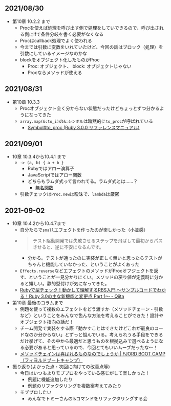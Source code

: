 ## 2021/08/30
- 第10章 10.2.2 まで
  - Procを使えば処理を呼び出す側で処理をしていできるので、呼び出される側にifで条件分岐を書く必要がなくなる
  - Procはcallback処理でよく使われる
  - 今までは引数に変数をいれていたけど、今回の話はブロック（処理）を引数にしているイメージなのかな
  - blockをオブジェクト化したものがProc
      - Proc: オブジェクト、 block: オブジェクトじゃない
      - Procならメソッドが使える
 
 ## 2021/08/31
-  第10章 10.3.3
    - Procオブジェクト全く分からない状態だったけどちょっとずつ分かるようになってきた
    - `array.map(&:to_i)`の`&:シンボル`は暗黙的に`to_proc`が呼ばれている
        - [Symbol\#to\_proc \(Ruby 3\.0\.0 リファレンスマニュアル\)](https://docs.ruby-lang.org/ja/latest/method/Symbol/i/to_proc.html)

## 2021/09/01
- 10章 10.3.4から10.4.1 まで
    - `-> (a, b) { a + b }`
        - Rubyではアロー演算子
        - JavaScriptではアロー関数
        - どちらもラムダ式って言われてる。ラムダ式とは……？
            - [無名関数](https://ja.wikipedia.org/wiki/%E7%84%A1%E5%90%8D%E9%96%A2%E6%95%B0)
    - 引数チェックは`Proc.new`は曖昧で、`lambda`は厳密

## 2021\-09\-02
- 10章 10.4.2から10.4.7まで
    - 自分たちで`small`エフェクトを作ったのが楽しかった（小並感）
    - > テスト駆動開発では失敗させるステップを飛ばして最初からパスさせると、逆に不安になるんです。
        - 分かる。テストが通ったのに実装が正しく無いと思ったらテストがちゃんと機能していなかった、ということがよくあった
    - `Effects.reverse`などエフェクトのメソッドがProcオフジェクトを返す、ということが一見分かりにくい。メソッドの戻り値が定義時に分かると嬉しい。静的型付けが気になってきた。
    - [Rubyで型チェック！動かして理解するRBS入門 〜サンプルコードでわかる！Ruby 3\.0の主な新機能と変更点 Part 1〜 \- Qiita](https://qiita.com/jnchito/items/bf8c6c2e1dd6cff05f4e)
- 第10章 最後のコラムまで
    - 例題を使って複数のエフェクトをどう渡すか（メソッドチェーン・引数など）ということをみんなで色んな方法を考えることができた！設計やオブジェクト指向の話だ！
    - チーム開発で実装をする際「動かすことはできたけどこれが最良のコードなのか分からない」とずっと悩んでいる。考えられうる手段をできるだけ挙げて、その中から最適だと思うものを根拠込みで選べるようになる必要があると思っているので、今回とてもいいムーブだったな〜！
    - [メソッドチェインは喜ばれるものなのでしょうか \| FJORD BOOT CAMP（フィヨルドブートキャンプ）](https://bootcamp.fjord.jp/questions/1010)
- 振り返り(よかった点・次回に向けての改善点等)
    - 今日はいつもよりモブプロをやっている感じがして楽しかった！
        - 例題に機能追加したり
        - 例題のリファクタリングを複数案考えてみたり
    - モブプロしたい
        - みんなでトミーさんのlsコマンドをリファクタリングする会


